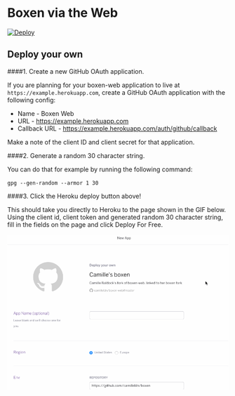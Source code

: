 # Boxen via the Web

[![Deploy](https://www.herokucdn.com/deploy/button.png)](https://heroku.com/deploy)

## Deploy your own

####1. Create a new GitHub OAuth application. 

If you are planning for your boxen-web application to live at `https://example.herokuapp.com`,
create a GitHub OAuth application with the following config:

* Name - Boxen Web
* URL  - https://example.herokuapp.com
* Callback URL - https://example.herokuapp.com/auth/github/callback

Make a note of the client ID and client secret for that application. 

####2. Generate a random 30 character string. 

You can do that for example by running the following command:
```
gpg --gen-random --armor 1 30
```

####3. Click the Heroku deploy button above!

This should take you directly to Heroku to the page shown in the GIF below. Using the client id, client token and generated random 30 character string, fill in the fields on the page and click Deploy For Free. 

![Heroku creation](https://github.com/camilleldn/boxen-web/blob/master/heroku-create.gif)
